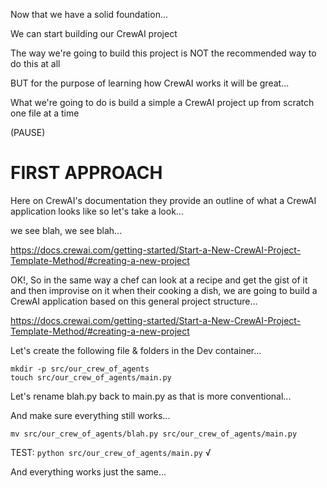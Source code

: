 Now that we have a solid foundation...

We can start building our CrewAI project

The way we're going to build this project is NOT the recommended way to do this at all

BUT for the purpose of learning how CrewAI works it will be great...

What we're going to do is build a simple a CrewAI project up from scratch one file at a time

(PAUSE)

# FIRST APPROACH

Here on CrewAI's documentation they provide an outline of what a CrewAI application looks like so let's take a look...

we see blah, we see blah...

https://docs.crewai.com/getting-started/Start-a-New-CrewAI-Project-Template-Method/#creating-a-new-project

OK!, So in the same way a chef can look at a recipe and get the gist of it and then improvise on it when their cooking a dish, we are going to build a CrewAI application based on this general project structure...

https://docs.crewai.com/getting-started/Start-a-New-CrewAI-Project-Template-Method/#creating-a-new-project

Let's create the following file & folders in the Dev container...

```
mkdir -p src/our_crew_of_agents
touch src/our_crew_of_agents/main.py
```

<!--
When a file name ends in `.py` it indicates to us that it will hold Python code...

In Python projects, it's typical to see a file called "main.py"

In this walkthrough, `main.py` will be the file we run to launch our crew of agents and give them tasks

For the beginners watching, it's important to tell you that when programming, we can call files, folders, and most other aspects of the code we write whatever we like.

For example, we could've name this `main.py` file `blah.py`

```
mv src/our_crew_of_agents/main.py src/our_crew_of_agents/blah.py
print("Telling my agents to do something...")
python src/our_crew_of_agents/blah.py
```

(PAUSE)

Names are just labels and there are an infinite number of ways to label and organize code in a project.

In practice tho, so it's easier to collaborate and build with others we follow conventions.

These conventions, or standard practices, are learned over time through experience so be patient if you feel unfamiliar with what you're seeing...

Watch the whole video and come back to any confusing parts later...
-->

Let's rename blah.py back to main.py as that is more conventional...

And make sure everything still works...

`mv src/our_crew_of_agents/blah.py src/our_crew_of_agents/main.py`

TEST: `python src/our_crew_of_agents/main.py` √

And everything works just the same...
